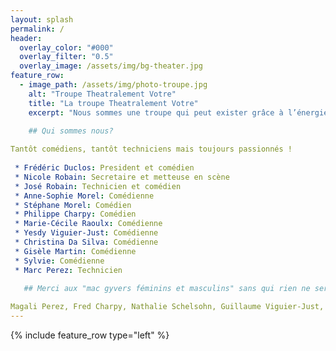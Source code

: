 ```yaml
---
layout: splash
permalink: /
header:
  overlay_color: "#000"
  overlay_filter: "0.5"
  overlay_image: /assets/img/bg-theater.jpg
feature_row:
  - image_path: /assets/img/photo-troupe.jpg
    alt: "Troupe Theatralement Votre"
    title: "La troupe Theatralement Votre"
    excerpt: "Nous sommes une troupe qui peut exister grâce à l’énergie d’une fidèle équipe de bénévoles qui se retrouve aussi pour participer au Carnaval d’Évian, aux Escales Gourmandes ou au Marchés Nocturnes... Une troupe théâtrale ne se limite pas au comédiens, il y a de la place pour des costumiers, des décorateurs ou des techniciens sons et lumières… et évidement on peut décliner tous ces rôles au féminin ! Les jeunes peuvent nous rejoindre en autonomie dès 16 ans. Nous ne donnons pas de cours, nous sommes tous des amateurs avec plus ou moins d’expérience"

    ## Qui sommes nous?
    
Tantôt comédiens, tantôt techniciens mais toujours passionnés !  
 
 * Frédéric Duclos: President et comédien  
 * Nicole Robain: Secretaire et metteuse en scène  
 * José Robain: Technicien et comédien  
 * Anne-Sophie Morel: Comédienne  
 * Stéphane Morel: Comédien  
 * Philippe Charpy: Comédien  
 * Marie-Cécile Raoulx: Comédienne  
 * Yesdy Viguier-Just: Comédienne  
 * Christina Da Silva: Comédienne  
 * Gisèle Martin: Comédienne  
 * Sylvie: Comédienne  
 * Marc Perez: Technicien

   ## Merci aux "mac gyvers féminins et masculins" sans qui rien ne serait possible !
   
Magali Perez, Fred Charpy, Nathalie Schelsohn, Guillaume Viguier-Just, Jean-Marc
---
```


{% include feature_row type="left" %}
